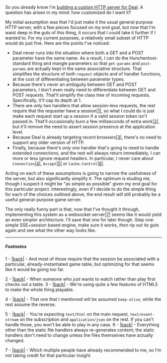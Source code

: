  So you already know I'm [building a custom HTTP server for Deal](http://langnostic.blogspot.ca/2013/10/deal-journal-interlude-two-being.html). A question has arisen in my mind: how customized do I want it?

My initial assumption was that I'd just make it the usual general purpose HTTP server, with a few pieces focused on my end goal, but now that I'm waist deep in the guts of this thing, it occurs that I could take it further if I wanted to. For my current purposes, a relatively small subset of HTTP would do just fine. Here are the points I've noticed:


-   Deal never runs into the situation where both a GET and a POST parameter have the same name. As a result, I can do the Hunchentoot-standard thing and mangle parameters so that `get-params` and `post-params` are actually kept in the same associative structure. That simplifies the structure of both `request` objects and of handler functions, at the cost of differentiating between parameter types.
-   Because there's never an ambiguity between GET and POST parameters, I don't even really need to differentiate between GET and POST *requests*. That'll simplify the class tree of incoming requests. Specifically, it'll cap its depth at 1.
-   There are only two handlers that allow session-less requests, the rest require that the requester have a session<a name="note-Sat-Nov-09-184009EST-2013"></a>[|1|](#foot-Sat-Nov-09-184009EST-2013), so what I could do is just make each request start up a session if a valid session token isn't passed in. That'll occasionally burn a few milliseconds of extra work<a name="note-Sat-Nov-09-184013EST-2013"></a>[|2|](#foot-Sat-Nov-09-184013EST-2013), but it'll remove the need to assert session presence at the application level.
-   Because Deal is already targeting recent browsers<a name="note-Sat-Nov-09-184016EST-2013"></a>[|3|](#foot-Sat-Nov-09-184016EST-2013), there's no need to support any older version of HTTP.
-   Finally, because there's *only one* handler that's going to need to handle extended connections, and the rest will always return immediately, I can more or less ignore request headers. In particular, I never care about `Connection`<a name="note-Sat-Nov-09-184019EST-2013"></a>[|4|](#foot-Sat-Nov-09-184019EST-2013), `Accept`<a name="note-Sat-Nov-09-184022EST-2013"></a>[|5|](#foot-Sat-Nov-09-184022EST-2013) or `Cache-Control`<a name="note-Sat-Nov-09-184025EST-2013"></a>[|6|](#foot-Sat-Nov-09-184025EST-2013).


Acting on each of these assumptions is going to narrow the usefulness of the server, but also significantly simplify it. The optimum is eluding me, though I suspect it might be "as simple as possible" given my end goal for this particular project. Interestingly, even if I decide to do the simple thing for each of the choices outlined above, the end result will still probably be a useful general-purpose game server.

The only really funny part is that, now that I've thought it through, implementing this system as a websocket server<a name="note-Sun-Nov-10-113904EST-2013"></a>[|7|](#foot-Sun-Nov-10-113904EST-2013) seems like it would yield an even simpler architecture. I'll save that one for later though. Step one: simple SSE+session based engine, make sure it works, *then* rip out its guts again and see what the other way looks like.

* * *
##### Footnotes
1 - <a name="foot-Sat-Nov-09-184009EST-2013"></a>[|back|](#note-Sat-Nov-09-184009EST-2013) - And most of *those* require that the session be associated with a particular, already-instantiated game table, but optimizing for that seems like it would be going too far.

2 - <a name="foot-Sat-Nov-09-184013EST-2013"></a>[|back|](#note-Sat-Nov-09-184013EST-2013) - When someone who *just* wants to watch rather than play first checks out a table.
3 - <a name="foot-Sat-Nov-09-184016EST-2013"></a>[|back|](#note-Sat-Nov-09-184016EST-2013) - We're using quite a few features of HTML5 to make the whole thing playable.

4 - <a name="foot-Sat-Nov-09-184019EST-2013"></a>[|back|](#note-Sat-Nov-09-184019EST-2013) - That one that I mentioned will be assumed `keep-alive`, while the rest assume the reverse.

5 - <a name="foot-Sat-Nov-09-184022EST-2013"></a>[|back|](#note-Sat-Nov-09-184022EST-2013) - You're expecting `text/html` on the main request, `text/event-stream` on the subscription and `application/json` on the rest. If you can't handle those, you won't be able to play in any case.
6 - <a name="foot-Sat-Nov-09-184025EST-2013"></a>[|back|](#note-Sat-Nov-09-184025EST-2013) - Everything other than the static file handlers always re-generates content; the static handlers don't need to change unless the files themselves have actually changed.

7 - <a name="foot-Sun-Nov-10-113904EST-2013"></a>[|back|](#note-Sun-Nov-10-113904EST-2013) - Which multiple people have already recommended to me, so I'm not taking credit for that particular insight.
